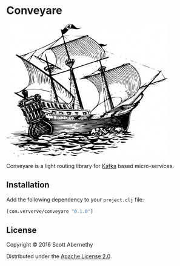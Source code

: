 # Conveyare

![](conveyare.jpg)

Conveyare is a light routing library for [Kafka](https://kafka.apache.org) based micro-services.

## Installation

Add the following dependency to your `project.clj` file:

```clj
[com.ververve/conveyare "0.1.0"]
```

## License

Copyright © 2016 Scott Abernethy

Distributed under the [Apache License 2.0](http://www.apache.org/licenses/LICENSE-2.0).

